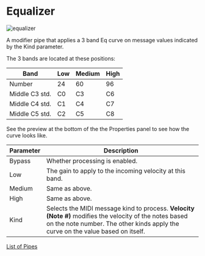 # Equalizer

![equalizer](https://blokas.io/images/midihub/pipes/equalizer.svg)

A modifier pipe that applies a 3 band Eq curve on message values indicated by the Kind parameter.

The 3 bands are located at these positions:

| Band           | Low | Medium | High |
| -------------- | --- | ------ | ---- |
| Number         | 24  | 60     | 96   |
| Middle C3 std. | C0  | C3     | C6   |
| Middle C4 std. | C1  | C4     | C7   |
| Middle C5 std. | C2  | C5     | C8   |

See the preview at the bottom of the the Properties panel to see how the curve looks like.

| Parameter              | Description                                              |
| ---------------------- | -------------------------------------------------------- |
| Bypass                 | Whether processing is enabled.                           |
| Low                    | The gain to apply to the incoming velocity at this band. |
| Medium                 | Same as above.                                           |
| High                   | Same as above.                                           |
| Kind                   | Selects the MIDI message kind to process. **Velocity (Note #)** modifies the velocity of the notes based on the note number. The other kinds apply the curve on the value based on itself. |

<span class="blokas-web-hide">

[List of Pipes](index.md#the-list-of-pipes)

</span>